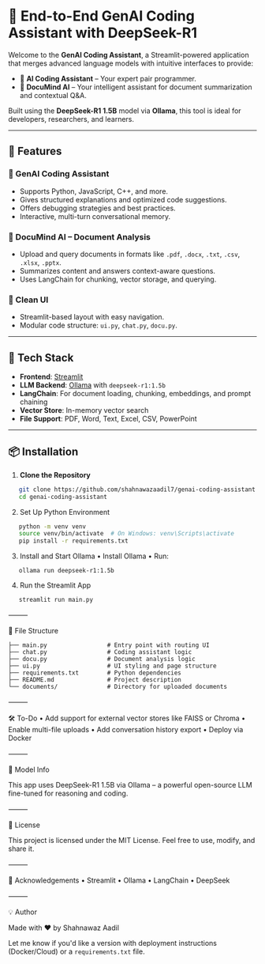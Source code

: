 # 🤖 End-to-End GenAI Coding Assistant with DeepSeek-R1

Welcome to the **GenAI Coding Assistant**, a Streamlit-powered application that merges advanced language models with intuitive interfaces to provide:

- 💬 **AI Coding Assistant** – Your expert pair programmer.
- 📄 **DocuMind AI** – Your intelligent assistant for document summarization and contextual Q&A.

Built using the **DeepSeek-R1 1.5B** model via **Ollama**, this tool is ideal for developers, researchers, and learners.

---

## 🚀 Features

### 🧠 GenAI Coding Assistant
- Supports Python, JavaScript, C++, and more.
- Gives structured explanations and optimized code suggestions.
- Offers debugging strategies and best practices.
- Interactive, multi-turn conversational memory.

### 📘 DocuMind AI – Document Analysis
- Upload and query documents in formats like `.pdf`, `.docx`, `.txt`, `.csv`, `.xlsx`, `.pptx`.
- Summarizes content and answers context-aware questions.
- Uses LangChain for chunking, vector storage, and querying.

### 🧾 Clean UI
- Streamlit-based layout with easy navigation.
- Modular code structure: `ui.py`, `chat.py`, `docu.py`.

---

## 🧩 Tech Stack

- **Frontend**: [Streamlit](https://streamlit.io/)
- **LLM Backend**: [Ollama](https://ollama.com/) with `deepseek-r1:1.5b`
- **LangChain**: For document loading, chunking, embeddings, and prompt chaining
- **Vector Store**: In-memory vector search
- **File Support**: PDF, Word, Text, Excel, CSV, PowerPoint

---

## 📦 Installation

1. **Clone the Repository**
```bash
   git clone https://github.com/shahnawazaadil7/genai-coding-assistant.git
   cd genai-coding-assistant
   ```

2.	Set Up Python Environment

```bash
   python -m venv venv
   source venv/bin/activate  # On Windows: venv\Scripts\activate
   pip install -r requirements.txt

```
3.	Install and Start Ollama
•	Install Ollama
•	Run:
```
   ollama run deepseek-r1:1.5b
```

4.	Run the Streamlit App
```
   streamlit run main.py
```


⸻

📁 File Structure
```
├── main.py                 # Entry point with routing UI
├── chat.py                 # Coding assistant logic
├── docu.py                 # Document analysis logic
├── ui.py                   # UI styling and page structure
├── requirements.txt        # Python dependencies
├── README.md               # Project description
└── documents/              # Directory for uploaded documents
```

⸻

🛠️ To-Do
	•	Add support for external vector stores like FAISS or Chroma
	•	Enable multi-file uploads
	•	Add conversation history export
	•	Deploy via Docker

⸻

🧠 Model Info

This app uses DeepSeek-R1 1.5B via Ollama – a powerful open-source LLM fine-tuned for reasoning and coding.

⸻

📝 License

This project is licensed under the MIT License. Feel free to use, modify, and share it.

⸻

🙌 Acknowledgements
	•	Streamlit
	•	Ollama
	•	LangChain
	•	DeepSeek

⸻

💡 Author

Made with ❤️ by Shahnawaz Aadil

Let me know if you'd like a version with deployment instructions (Docker/Cloud) or a `requirements.txt` file.

